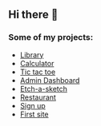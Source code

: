 ## Hi there 👋

### Some of my projects:
- [Library](https://musairul.github.io/library)
- [Calculator](https://musairul.github.io/calculator)
- [Tic tac toe](https://musairul.github.io/tic-tac-toe)
- [Admin Dashboard](https://musairul.github.io/admin-dashboard)
- [Etch-a-sketch](https://musairul.github.io/etch-a-sketch)
- [Restaurant](https://musairul.github.io/restaurant)
- [Sign up](https://musairul.github.io/sign-up)
- [First site](https://musairul.github.io/first-site)

<!--
**musairul/musairul** is a ✨ _special_ ✨ repository because its `README.md` (this file) appears on your GitHub profile.

Here are some ideas to get you started:

- 🔭 I’m currently working on ...
- 🌱 I’m currently learning ...
- 👯 I’m looking to collaborate on ...
- 🤔 I’m looking for help with ...
- 💬 Ask me about ...
- 📫 How to reach me: ...
- 😄 Pronouns: ...
- ⚡ Fun fact: ...
-->

